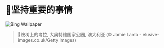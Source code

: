 # 🔖坚持重要的事情

![Bing Wallpaper](https://www.bing.com/th?id=OHR.EucalyptusKoala_ZH-CN6942451940_1920x1080.jpg&rf=LaDigue_1920x1080.jpg&pid=hp)

> 📝桉树上的考拉, 大奥特维国家公园, 澳大利亚 (© Jamie Lamb - elusive-images.co.uk/Getty Images)
